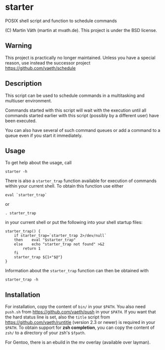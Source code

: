 # starter

POSIX shell script and function to schedule commands

(C) Martin Väth (martin at mvath.de).
This project is under the BSD license.

## Warning

This project is practically no longer maintained.
Unless you have a special reason, use instead the successor project
https://github.com/vaeth/schedule

## Description

This script can be used to schedule commands in a multitasking
and multiuser environment.

Commands started with this script will wait with the execution
until all commands started earlier with this script
(possibly by a different user) have been executed.

You can also have several of such command queues or add a command
to a queue even if you start it immediately.

## Usage
To get help about the usage, call

`starter -h`

There is also a `starter_trap` function available for execution of
commands within your current shell. To obtain this function use either

```eval `starter_trap` ```

or

`. starter_trap`

in your current shell or put the following into your shell startup files:
```
starter_trap() {
	if starter_trap=`starter_trap 2>/dev/null`
	then	eval "$starter_trap"
	else	echo "starter_trap not found" >&2
		return 1
	fi
	starter_trap ${1+"$@"}
}
```
Information about the `starter_trap` function can then be obtained with

`starter_trap -h`

## Installation

For installation, copy the content of `bin/` in your `$PATH`.
You also need `push.sh` from https://github.com/vaeth/push in your `$PATH`.
If you want that the hard status line is set, also the `title` script from
https://github.com/vaeth/runtitle (version 2.3 or newer) is required in your
`$PATH`.
To obtain support for __zsh completion__, you can copy the content of `zsh/`
to a directory of your zsh's `$fpath`.

For Gentoo, there is an ebuild in the mv overlay (available over layman).
